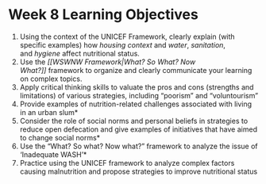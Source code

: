 # Week 8 Learning Objectives
1. Using the context of the UNICEF Framework, clearly explain (with specific examples) how _housing context_ and _water_, _sanitation_, and _hygiene_ affect nutritional status.
2. Use the _[[WSWNW Framework|What? So What? Now What?]]_ framework to organize and clearly communicate your learning on complex topics.
3. Apply critical thinking skills to valuate the pros and cons (strengths and limitations) of various strategies, including “poorism” and “voluntourism”
4. Provide examples of nutrition-related challenges associated with living in an urban slum*
5. Consider the role of social norms and personal beliefs in strategies to reduce open defecation and give examples of initiatives that have aimed to change social norms*
6. Use the “What? So what? Now what?” framework to analyze the issue of ‘Inadequate WASH’*
7. Practice using the UNICEF framework to analyze complex factors causing malnutrition and propose strategies to improve nutritional status